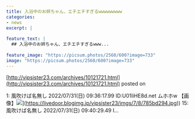 ```yaml
---
title: 入浴中のお姉ちゃん、エチエチすぎるwwwwwwwww
categories:
- news
excerpt: |
  
feature_text: |
  ## 入浴中のお姉ちゃん、エチエチすぎるwww...
  
feature_image: "https://picsum.photos/2560/600?image=733"
image: "https://picsum.photos/2560/600?image=733"
---
```


[http://vipsister23.com/archives/10121721.html](http://vipsister23.com/archives/10121721.html)
posted on 

<!--more-->

1: 風吹けば名無し 2022/07/31(日) 09:36:17.99 ID:U01IiHE8d.net ムホホw 【画像】![](https://livedoor.blogimg.jp/vipsister23/imgs/7/6/76f52395.jpg[https://livedoor.blogimg.jp/vipsister23/imgs/7/8/785bd294.jpg)](https://livedoor.blogimg.jp/vipsister23/imgs/7/8/785bd294.jpg)) 15: 風吹けば名無し 2022/07/31(日) 09:40:29.49 I...
